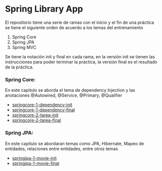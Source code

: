 # Spring Library App

El repositorio tiene una serie de ramas con el inicio y el fin de una práctica se tiene el siguiente orden de acuerdo a los temas del entrenamiento

1) Spring Core
2) Spring JPA
3) Spring MVC


Se tiene la notación init y final en cada rama, en la versión init se tienen las instrucciones para poder terminar la práctica, la versión final es el resultado de la práctica. 

### Spring Core:

En este capitulo se aborda el tema de dependency Injection y las anotaciones @Autowired, @Service, @Primary, @Qualifier


 * [springcore-1-dependency-init](https://github.com/neosuniversity-team/neosuniversity-video-library/tree/springcore-1-dependency-init)
 * [springcore-1-dependency-final](https://github.com/neosuniversity-team/neosuniversity-video-library/tree/springcore-1-dependency-final)
 * [springcore-2-tarea-init](https://github.com/neosuniversity-team/neosuniversity-video-library/tree/springcore-2-tarea-init)
 * [springcore-2-tarea-final](https://github.com/neosuniversity-team/neosuniversity-video-library/tree/springcore-2-tarea-final)
 
 ### Spring JPA:

En este capitulo se abordaran temas como JPA, Hibernate, Mapeo de entidades, relaciones entre entidades, entre otros temas


 * [springjpa-1-movie-init](https://github.com/neosuniversity-team/neosuniversity-video-library/tree/springjpa-1-movie-init)
 * [springjpa-1-movie-final](https://github.com/neosuniversity-team/neosuniversity-video-library/tree/springjpa-1-movie-final)
